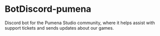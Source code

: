 # BotDiscord-pumena
Discord bot for the Pumena Studio community, where it helps assist with support tickets and sends updates about our games.
